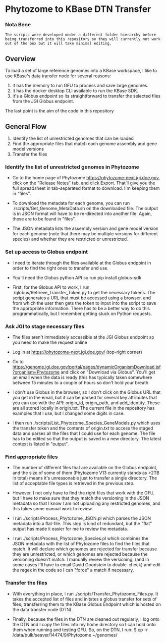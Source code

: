 # Phytozome to KBase DTN Transfer

### Nota Bene

    The scripts were developed under a different folder hierarchy before being transferred into this repository so they will currently not work out of the box but it will take minimal editing.

## Overview

To load a set of large reference genomes into a KBase workspace, I
like to use KBase's data transfer node for several reasons:
1. It has the memory to run GFU to process and save large genomes.
2. It has the docker desktop CLI available to run the KBase SDK.
3. It's a Globus endpoint so its straightforward to transfer the
selected files from the JGI Globus endpoint.

The last point is the aim of the code in this repository

## General Flow

1.  Identify the list of unrestricted genomes that can be loaded
2.  Find the appropriate files that match each genome assembly and gene model versions
3.  Transfer the files

### Identify the list of unrestricted genomes in Phytozome

* Go to the home page of Phytozome https://phytozome-next.jgi.doe.gov,
  click on the "Release Notes" tab, and click Export.  That’ll give
  you the full spreadsheet in tab-separated format to download. I'm
  keeping them in "files".

* To download the metadata for each genome, you can run
  ./scripts/Get_Genome_MetaData.sh on the downloaded file. The output
  is in JSON format will have to be re-directed into another
  file. Again, these are to be found in "files".

* The JSON metadata lists the assembly version and gene model version
  for each genome (note that there may be multiple versions for
  different species) and whether they are restricted or unrestricted.

### Set up access to Globus endpoint

* I need to iterate through the files available at the Globus endpoint
  in order to find the right ones to transfer and use.

* You'll need the Globus python API so run pip install globus-sdk

* First, for the Globus API to work, I run
  ./globus/Retrieve_Transfer_Token.py to get the necessary tokens. The
  script generates a URL that must be accessed using a browser, and
  from which the user then gets the token to input into the script to
  save the appropriate information. There has to be a better way to do
  this programmatically, but I remember getting stuck on Python
  requests.

### Ask JGI to stage necessary files

* The files aren't immediately accessible at the JGI Globus endpoint
  so you need to make the request online

* Log in at https://phytozome-next.jgi.doe.gov/ (top-right corner)

* Go to
  https://genome.jgi.doe.gov/portal/pages/dynamicOrganismDownload.jsf?organism=Phytozome
  and click on "Download via Globus". You'll get an email when the
  data is ready (this has typically taken somewhere between 15 minutes
  to a couple of hours so don't hold your breath.

* I don't use Globus in the browser, so I don't click on the Globus
  URL that you get in the email, but it can be parsed for several key
  attributes that you can use with the API: origin_id, origin_path,
  and add_identity. These are all stored locally in origin.txt. The
  current file in the repository has examples that I use, but I changed some
  digits in case.
  
* I then run ./scripts/List_Phytozome_Species_GeneModels.py which uses the
  transfer token and the contents of origin.txt to access the staged
  data and parses all the files that I could use for each genome. The
  file has to be edited so that the output is saved in a new
  directory. The latest context is listed in "output".

### Find appropriate files

* The number of different files that are available on the Globus
  endpoint, and the size of some of them (Phytozome V13 currently
  stands as >2TB in total) means it's unreasonable just to transfer a
  single directory. The list of acceptable file types is retrieved in
  the previous step.

* However, I not only have to find the right files that work with the
  GFU, but I have to make sure that they match the versioning in the
  JSON metadata so that I know I am not uploading any restricted
  genomes, and this takes some manual work to review.

* I run ./scripts/Process_Phytozome_JSON.pl which parses the JSON
  metadata into a flat-file. This step is kind of redundant, but the
  "flat" output has made it easier for me to review the metadata.

* I run ./scripts/Process_Phytozome_Species.pl which combines
  the JSON metadata with the list of Phytozome files to find the files
  that match. It will declare which genomes are rejected for transfer
  because they are unrestricted, or which genomes are rejected because
  the versioning doesn't match. I manually review the versioning, (and
  in some cases I'll have to email David Goodstein to double-check)
  and edit the regex in the code so I can "force" a match if
  necessary.

### Transfer the files

* With everything in place, I run
  ./scripts/Transfer_Phytozome_Files.py. It takes the accepted list of
  files and initates a globus transfer for sets of files, transferring
  them to the KBase Globus Endpoint which is hosted on the data
  transfer node (DTN).

* Finally, because the files in the DTN are cleaned out regularly, I
  log onto the DTN and I copy the files into my home directory so I
  can hold onto them when running and testing GFU. So, on the DTN, I
  run: $ cp -r /data/bulk/seaver/14474/9/Phytozome ~/genomes/